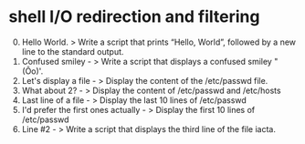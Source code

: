 # shell I/O redirection and filtering 
0. Hello World. > Write a script that prints “Hello, World”, followed by a new line to the standard output.
1. Confused smiley - > Write a script that displays a confused smiley "(Ôo)'.
2. Let's display a file - > Display the content of the /etc/passwd file.
3. What about 2? - > Display the content of /etc/passwd and /etc/hosts
4. Last line of a file - > Display the last 10 lines of /etc/passwd
5. I'd prefer the first ones actually - > Display the first 10 lines of /etc/passwd
6. Line #2 - > Write a script that displays the third line of the file iacta.
